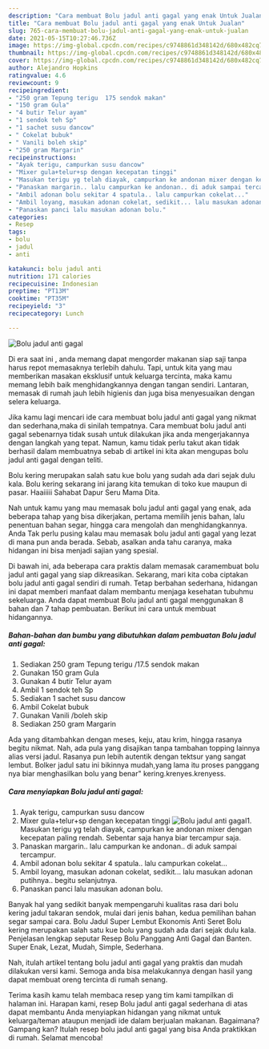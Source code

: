 ```yaml
---
description: "Cara membuat Bolu jadul anti gagal yang enak Untuk Jualan"
title: "Cara membuat Bolu jadul anti gagal yang enak Untuk Jualan"
slug: 765-cara-membuat-bolu-jadul-anti-gagal-yang-enak-untuk-jualan
date: 2021-05-15T10:27:46.736Z
image: https://img-global.cpcdn.com/recipes/c9748861d348142d/680x482cq70/bolu-jadul-anti-gagal-foto-resep-utama.jpg
thumbnail: https://img-global.cpcdn.com/recipes/c9748861d348142d/680x482cq70/bolu-jadul-anti-gagal-foto-resep-utama.jpg
cover: https://img-global.cpcdn.com/recipes/c9748861d348142d/680x482cq70/bolu-jadul-anti-gagal-foto-resep-utama.jpg
author: Alejandro Hopkins
ratingvalue: 4.6
reviewcount: 9
recipeingredient:
- "250 gram Tepung terigu  175 sendok makan"
- "150 gram Gula"
- "4 butir Telur ayam"
- "1 sendok teh Sp"
- "1 sachet susu dancow"
- " Cokelat bubuk"
- " Vanili boleh skip"
- "250 gram Margarin"
recipeinstructions:
- "Ayak terigu, campurkan susu dancow"
- "Mixer gula+telur+sp dengan kecepatan tinggi"
- "Masukan terigu yg telah diayak, campurkan ke andonan mixer dengan kecepatan paling rendah. Sebentar saja hanya biar tercampur saja."
- "Panaskan margarin.. lalu campurkan ke andonan.. di aduk sampai tercampur."
- "Ambil adonan bolu sekitar 4 spatula.. lalu campurkan cokelat..."
- "Ambil loyang, masukan adonan cokelat, sedikit... lalu masukan adonan putihnya.. begitu selanjutnya."
- "Panaskan panci lalu masukan adonan bolu."
categories:
- Resep
tags:
- bolu
- jadul
- anti

katakunci: bolu jadul anti 
nutrition: 171 calories
recipecuisine: Indonesian
preptime: "PT13M"
cooktime: "PT35M"
recipeyield: "3"
recipecategory: Lunch

---
```



![Bolu jadul anti gagal](https://img-global.cpcdn.com/recipes/c9748861d348142d/680x482cq70/bolu-jadul-anti-gagal-foto-resep-utama.jpg)

Di era  saat ini , anda memang dapat mengorder makanan siap saji tanpa harus repot memasaknya terlebih dahulu. Tapi, untuk kita yang mau memberikan masakan eksklusif untuk keluarga tercinta, maka kamu memang lebih baik menghidangkannya dengan tangan sendiri. Lantaran, memasak di rumah jauh lebih higienis dan juga bisa menyesuaikan dengan selera keluarga.

Jika kamu lagi mencari ide cara membuat bolu jadul anti gagal yang nikmat dan sederhana,maka di sinilah tempatnya. Cara membuat bolu jadul anti gagal  sebenarnya tidak susah untuk dilakukan jika anda mengerjakannya dengan langkah yang tepat. Namun, kamu tidak perlu takut akan tidak berhasil dalam membuatnya 
sebab di artikel ini kita akan mengupas bolu jadul anti gagal dengan teliti.  

Bolu kering merupakan salah satu kue bolu yang sudah ada dari sejak dulu kala. Bolu kering sekarang ini jarang kita temukan di toko kue maupun di pasar. Haaiiiii Sahabat Dapur Seru Mama Dita.

Nah untuk kamu yang mau memasak bolu jadul anti gagal yang enak, ada beberapa tahap yang bisa dikerjakan, pertama memilih jenis bahan, lalu penentuan bahan segar, hingga cara mengolah dan menghidangkannya. Anda Tak perlu pusing kalau mau memasak bolu jadul anti gagal yang lezat di mana pun anda berada. Sebab, asalkan anda  tahu caranya, maka hidangan ini bisa menjadi sajian yang spesial.

Di bawah ini, ada beberapa cara praktis  dalam memasak caramembuat bolu jadul anti gagal yang siap dikreasikan. Sekarang, mari kita coba ciptakan bolu jadul anti gagal sendiri di rumah. Tetap berbahan sederhana, hidangan ini dapat memberi manfaat dalam membantu menjaga kesehatan tubuhmu sekeluarga. Anda dapat membuat Bolu jadul anti gagal menggunakan 8 bahan dan 7 tahap pembuatan. Berikut ini cara untuk membuat hidangannya.

<!--inarticleads1-->

##### Bahan-bahan dan bumbu yang dibutuhkan dalam pembuatan Bolu jadul anti gagal:

1. Sediakan 250 gram Tepung terigu  /17.5 sendok makan
1. Gunakan 150 gram Gula
1. Gunakan 4 butir Telur ayam
1. Ambil 1 sendok teh Sp
1. Sediakan 1 sachet susu dancow
1. Ambil  Cokelat bubuk
1. Gunakan  Vanili /boleh skip
1. Sediakan 250 gram Margarin


Ada yang ditambahkan dengan meses, keju, atau krim, hingga rasanya begitu nikmat. Nah, ada pula yang disajikan tanpa tambahan topping lainnya alias versi jadul. Rasanya pun lebih autentik dengan tektsur yang sangat lembut. Bolker jadul satu ini bikinnya mudah,yang lama itu proses panggang nya biar menghasilkan bolu yang benar&#34; kering.krenyes.krenyess. 

<!--inarticleads2-->

##### Cara menyiapkan Bolu jadul anti gagal:

1. Ayak terigu, campurkan susu dancow
1. Mixer gula+telur+sp dengan kecepatan tinggi
<img src="https://img-global.cpcdn.com/steps/3528dc60c7b7d5e8/160x128cq70/bolu-jadul-anti-gagal-langkah-memasak-2-foto.jpg" alt="Bolu jadul anti gagal">1. Masukan terigu yg telah diayak, campurkan ke andonan mixer dengan kecepatan paling rendah. Sebentar saja hanya biar tercampur saja.
1. Panaskan margarin.. lalu campurkan ke andonan.. di aduk sampai tercampur.
1. Ambil adonan bolu sekitar 4 spatula.. lalu campurkan cokelat...
1. Ambil loyang, masukan adonan cokelat, sedikit... lalu masukan adonan putihnya.. begitu selanjutnya.
1. Panaskan panci lalu masukan adonan bolu.


Banyak hal yang sedikit banyak mempengaruhi kualitas rasa dari bolu kering jadul takaran sendok, mulai dari jenis bahan, kedua pemilihan bahan segar sampai cara. Bolu Jadul Super Lembut Ekonomis Anti Seret Bolu kering merupakan salah satu kue bolu yang sudah ada dari sejak dulu kala. Penjelasan lengkap seputar Resep Bolu Panggang Anti Gagal dan Banten. Super Enak, Lezat, Mudah, Simple, Sederhana. 

Nah, itulah artikel tentang  bolu jadul anti gagal  yang praktis dan mudah dilakukan versi kami. Semoga anda bisa melakukannya dengan hasil yang dapat membuat oreng tercinta di rumah senang. 

Terima kasih kamu telah membaca resep yang tim kami tampilkan di halaman ini. Harapan kami, resep  Bolu jadul anti gagal sederhana di atas dapat membantu Anda menyiapkan hidangan yang nikmat untuk keluarga/teman ataupun menjadi ide dalam berjualan makanan. Bagaimana? Gampang kan? Itulah resep bolu jadul anti gagal yang bisa Anda praktikkan di rumah. Selamat mencoba!

